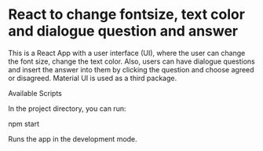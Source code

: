 # React to change fontsize, text color and dialogue question and answer
This is a React App with a user interface (UI), where the user can change the font size, change the text color. Also, users can have dialogue questions and insert the answer into them by clicking the question and choose agreed or disagreed. Material UI is used as a third package.

Available Scripts

In the project directory, you can run:

npm start

Runs the app in the development mode.
